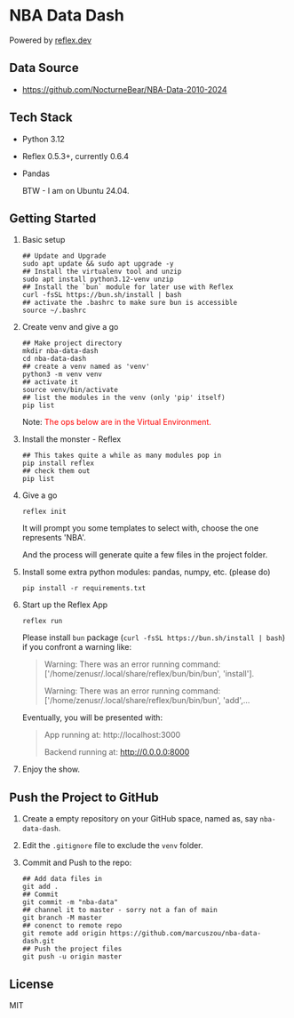 # NBA Data Dash
Powered by [reflex.dev](https://reflex.dev/) 



## Data Source

- https://github.com/NocturneBear/NBA-Data-2010-2024



## Tech Stack

- Python 3.12
- Reflex 0.5.3+, currently 0.6.4
- Pandas

    BTW - I am on Ubuntu 24.04.
  


## Getting Started

1. Basic setup
    ```shell
    ## Update and Upgrade
    sudo apt update && sudo apt upgrade -y
    ## Install the virtualenv tool and unzip
    sudo apt install python3.12-venv unzip
    ## Install the `bun` module for later use with Reflex
    curl -fsSL https://bun.sh/install | bash
    ## activate the .bashrc to make sure bun is accessible
    source ~/.bashrc
    ```
2. Create venv and give a go
    ```shell
    ## Make project directory
    mkdir nba-data-dash
    cd nba-data-dash
    ## create a venv named as 'venv'
    python3 -m venv venv
    ## activate it
    source venv/bin/activate
    ## list the modules in the venv (only 'pip' itself)
    pip list
    ```
    Note: <font color="red">The ops below are in the Virtual Environment.</font>

3. Install the monster - Reflex
    ```shell
    ## This takes quite a while as many modules pop in
    pip install reflex
    ## check them out
    pip list
    ```
4. Give a go
    ```shell
    reflex init
    ```
    It will prompt you some templates to select with, choose the one represents 'NBA'. 

    And the process will generate quite a few files in the project folder.
5. Install some extra python modules: pandas, numpy, etc. (please do)
    ```shell
    pip install -r requirements.txt
    ```
6. Start up the Reflex App
    ```shell
    reflex run
    ```
    Please install `bun` package (`curl -fsSL https://bun.sh/install | bash`) if you confront a warning like:

    > Warning: There was an error running command: ['/home/zenusr/.local/share/reflex/bun/bin/bun', 'install'].
    >
    > Warning: There was an error running command: ['/home/zenusr/.local/share/reflex/bun/bin/bun', 'add',...

    Eventually, you will be presented with:

    > App running at: http://localhost:3000 
    >
    > Backend running at: http://0.0.0.0:8000
7. Enjoy the show.



## Push the Project to GitHub

1. Create a empty repository on your GitHub space, named as, say `nba-data-dash`.

2. Edit the `.gitignore` file to exclude the `venv` folder.

3. Commit and Push to the repo:

   ```shell
   ## Add data files in
   git add .
   ## Commit
   git commit -m "nba-data"
   ## channel it to master - sorry not a fan of main
   git branch -M master
   ## conenct to remote repo
   git remote add origin https://github.com/marcuszou/nba-data-dash.git
   ## Push the project files
   git push -u origin master
   ```

   

## License
MIT
    


